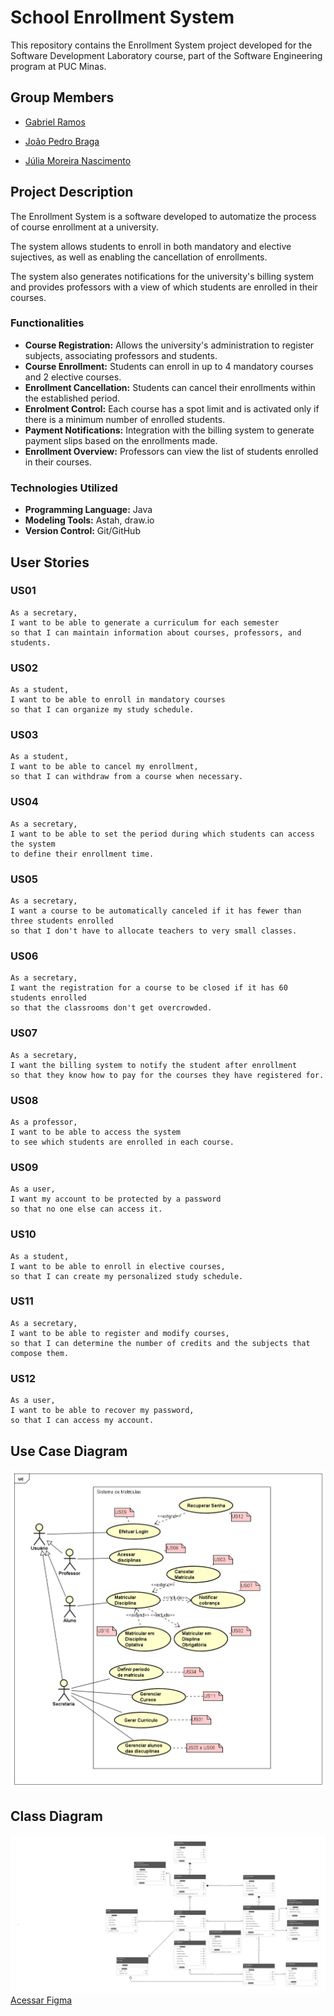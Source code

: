 # School Enrollment System
This repository contains the Enrollment System project developed for the Software Development Laboratory course, part of the Software Engineering program at PUC Minas.

## Group Members
* [Gabriel Ramos](https://github.com/gramos22)

* [João Pedro Braga](https://github.com/joaopedro-braga)

* [Júlia Moreira Nascimento](https://github.com/JulyaMoreyra)

## Project Description
The Enrollment System is a software developed to automatize the process of course enrollment at a university.

The system allows students to enroll in both mandatory and elective sujectives, as well as enabling the cancellation of enrollments.

The system also generates notifications for the university's billing system and provides professors with a view of which students are enrolled in their courses.

### Functionalities
* **Course Registration:** Allows the university's administration to register subjects, associating professors and students.
* **Course Enrollment:** Students can enroll in up to 4 mandatory courses and 2 elective courses.
* **Enrollment Cancellation:** Students can cancel their enrollments within the established period.
* **Enrolment Control:** Each course has a spot limit and is activated only if there is a minimum number of enrolled students.
* **Payment Notifications:** Integration with the billing system to generate payment slips based on the enrollments made.
* **Enrollment Overview:** Professors can view the list of students enrolled in their courses.

### Technologies Utilized
* **Programming Language:** Java
* **Modeling Tools:** Astah, draw.io
* **Version Control:** Git/GitHub

## User Stories

### US01
```
As a secretary,
I want to be able to generate a curriculum for each semester
so that I can maintain information about courses, professors, and students.
```

### US02
```
As a student,
I want to be able to enroll in mandatory courses
so that I can organize my study schedule.
```

### US03
```
As a student,
I want to be able to cancel my enrollment,
so that I can withdraw from a course when necessary.
```

### US04
```
As a secretary,
I want to be able to set the period during which students can access the system
to define their enrollment time.
```

### US05
```
As a secretary,
I want a course to be automatically canceled if it has fewer than three students enrolled
so that I don't have to allocate teachers to very small classes.
```

### US06
```
As a secretary,
I want the registration for a course to be closed if it has 60 students enrolled
so that the classrooms don't get overcrowded.
```

### US07
```
As a secretary,
I want the billing system to notify the student after enrollment
so that they know how to pay for the courses they have registered for.
```

### US08
```
As a professor,
I want to be able to access the system
to see which students are enrolled in each course.
```

### US09
```
As a user,
I want my account to be protected by a password
so that no one else can access it.
```

### US10
```
As a student,
I want to be able to enroll in elective courses,
so that I can create my personalized study schedule.
```

### US11
```
As a secretary, 
I want to be able to register and modify courses, 
so that I can determine the number of credits and the subjects that compose them.
```

### US12
```
As a user, 
I want to be able to recover my password, 
so that I can access my account.
```

## Use Case Diagram

![Diagrama de Caso de Uso](docs/UseCaseDiagram.png)

## Class Diagram

![Diagrama de Classe](docs/ClassDiagram.png)
[Acessar Figma](https://www.figma.com/board/Th7yAG7cy99eHgFXyXoaOa/Class-Diagram---Enrollment-System?node-id=0-1&t=nfERT34drKPhAzjv-0)

